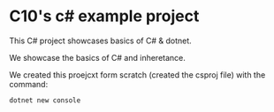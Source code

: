 # C10's c# example project

This C# project showcases basics of C# & dotnet.

We showcase the basics of C# and inheretance.

We created this proejcxt form scratch (created the csproj file) with the command:
```
dotnet new console 
```